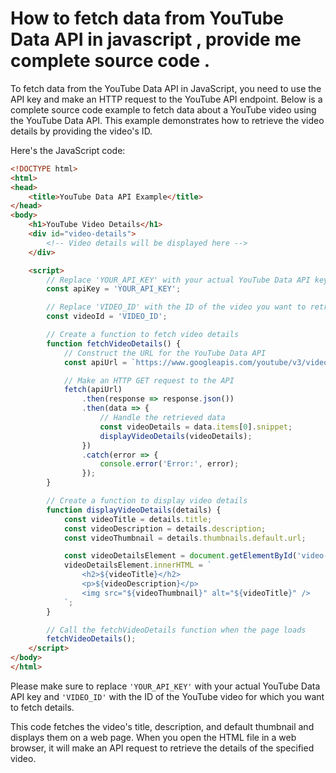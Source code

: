 # How to fetch data from YouTube Data API in javascript , provide me complete source code .

To fetch data from the YouTube Data API in JavaScript, you need to use the API key and make an HTTP request to the YouTube API endpoint. Below is a complete source code example to fetch data about a YouTube video using the YouTube Data API. This example demonstrates how to retrieve the video details by providing the video's ID.

Here's the JavaScript code:

```html
<!DOCTYPE html>
<html>
<head>
    <title>YouTube Data API Example</title>
</head>
<body>
    <h1>YouTube Video Details</h1>
    <div id="video-details">
        <!-- Video details will be displayed here -->
    </div>

    <script>
        // Replace 'YOUR_API_KEY' with your actual YouTube Data API key
        const apiKey = 'YOUR_API_KEY';

        // Replace 'VIDEO_ID' with the ID of the video you want to retrieve details for
        const videoId = 'VIDEO_ID';

        // Create a function to fetch video details
        function fetchVideoDetails() {
            // Construct the URL for the YouTube Data API
            const apiUrl = `https://www.googleapis.com/youtube/v3/videos?id=${videoId}&key=${apiKey}&part=snippet`;

            // Make an HTTP GET request to the API
            fetch(apiUrl)
                .then(response => response.json())
                .then(data => {
                    // Handle the retrieved data
                    const videoDetails = data.items[0].snippet;
                    displayVideoDetails(videoDetails);
                })
                .catch(error => {
                    console.error('Error:', error);
                });
        }

        // Create a function to display video details
        function displayVideoDetails(details) {
            const videoTitle = details.title;
            const videoDescription = details.description;
            const videoThumbnail = details.thumbnails.default.url;

            const videoDetailsElement = document.getElementById('video-details');
            videoDetailsElement.innerHTML = `
                <h2>${videoTitle}</h2>
                <p>${videoDescription}</p>
                <img src="${videoThumbnail}" alt="${videoTitle}" />
            `;
        }

        // Call the fetchVideoDetails function when the page loads
        fetchVideoDetails();
    </script>
</body>
</html>
```

Please make sure to replace `'YOUR_API_KEY'` with your actual YouTube Data API key and `'VIDEO_ID'` with the ID of the YouTube video for which you want to fetch details.

This code fetches the video's title, description, and default thumbnail and displays them on a web page. When you open the HTML file in a web browser, it will make an API request to retrieve the details of the specified video.